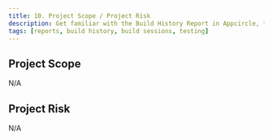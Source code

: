 ```yaml
---
title: 10. Project Scope / Project Risk
description: Get familiar with the Build History Report in Appcircle, tracking build sessions initiated over a specific time period.
tags: [reports, build history, build sessions, testing]
---
```


## Project Scope

<!-- 项目范围 -->
<!-- 梳理项目涉及的系统、产品,以及项目的影晌范围; -->

N/A

## Project Risk

<!-- 项目风险 -->
<!-- 项目中存在的产品风险、运营风险、技术风险,以及这些风险的应对方案; -->

N/A
